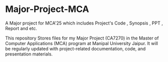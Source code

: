 # Major-Project-MCA
A Major project for MCA'25 which includes Project's Code , Synopsis , PPT , Report and etc.

This repository Stores files for my Major Project (CA7270) in the Master of Computer Applications (MCA) program at Manipal University Jaipur. It will be regularly updated with project-related documentation, code, and presentation materials.
